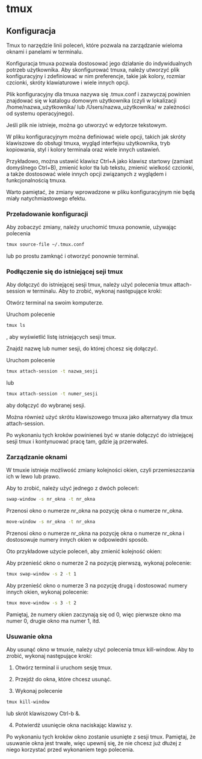 # tmux

## Konfiguracja

Tmux to narzędzie linii poleceń, które pozwala na zarządzanie wieloma oknami i panelami w terminalu.

Konfiguracja tmuxa pozwala dostosować jego działanie do indywidualnych potrzeb użytkownika.
Aby skonfigurować tmuxa, należy utworzyć plik konfiguracyjny i zdefiniować w nim preferencje, takie jak kolory, rozmiar czcionki, skróty klawiaturowe i wiele innych opcji.

Plik konfiguracyjny dla tmuxa nazywa się .tmux.conf i zazwyczaj powinien znajdować się w katalogu domowym użytkownika (czyli w lokalizacji /home/nazwa_użytkownika/ lub /Users/nazwa_użytkownika/ w zależności od systemu operacyjnego).

Jeśli plik nie istnieje, można go utworzyć w edytorze tekstowym.

W pliku konfiguracyjnym można definiować wiele opcji, takich jak skróty klawiszowe do obsługi tmuxa, wygląd interfejsu użytkownika, tryb kopiowania, styl i kolory terminala oraz wiele innych ustawień.

Przykładowo, można ustawić klawisz Ctrl+A jako klawisz startowy (zamiast domyślnego Ctrl+B), zmienić kolor tła lub tekstu, zmienić wielkość czcionki, a także dostosować wiele innych opcji związanych z wyglądem i funkcjonalnością tmuxa.

Warto pamiętać, że zmiany wprowadzone w pliku konfiguracyjnym nie będą miały natychmiastowego efektu.

### Przeładowanie konfiguracji
 
Aby zobaczyć zmiany, należy uruchomić tmuxa ponownie, używając polecenia 

```bash
tmux source-file ~/.tmux.conf
```

lub po prostu zamknąć i otworzyć ponownie terminal.

### Podłączenie się do istniejącej seji tmux

Aby dołączyć do istniejącej sesji tmux, należy użyć polecenia tmux attach-session w terminalu. Aby to zrobić, wykonaj następujące kroki:

Otwórz terminal na swoim komputerze.

Uruchom polecenie 
```bash
tmux ls
````
, aby wyświetlić listę istniejących sesji tmux.

Znajdź nazwę lub numer sesji, do której chcesz się dołączyć.

Uruchom polecenie 

```bash
tmux attach-session -t nazwa_sesji
``` 
lub 

```bash
tmux attach-session -t numer_sesji
```

aby dołączyć do wybranej sesji.

Można również użyć skrótu klawiszowego tmuxa jako alternatywy dla tmux attach-session.

Po wykonaniu tych kroków powinieneś być w stanie dołączyć do istniejącej sesji tmux i kontynuować pracę tam, gdzie ją przerwałeś.

### Zarządzanie oknami

W tmuxie istnieje możliwość zmiany kolejności okien, czyli przemieszczania ich w lewo lub prawo.

Aby to zrobić, należy użyć jednego z dwóch poleceń:

```bash
swap-window -s nr_okna -t nr_okna
```
Przenosi okno o numerze nr_okna na pozycję okna o numerze nr_okna.

```bash
move-window -s nr_okna -t nr_okna
``` 
Przenosi okno o numerze nr_okna na pozycję okna o numerze nr_okna i dostosowuje numery innych okien w odpowiedni sposób.

Oto przykładowe użycie poleceń, aby zmienić kolejność okien:

Aby przenieść okno o numerze 2 na pozycję pierwszą, wykonaj polecenie: 
```bash
tmux swap-window -s 2 -t 1
```

Aby przenieść okno o numerze 3 na pozycję drugą i dostosować numery innych okien, wykonaj polecenie:
```bash
tmux move-window -s 3 -t 2
```

Pamiętaj, że numery okien zaczynają się od 0, więc pierwsze okno ma numer 0, drugie okno ma numer 1, itd.


### Usuwanie okna

Aby usunąć okno w tmuxie, należy użyć polecenia tmux kill-window. Aby to zrobić, wykonaj następujące kroki:

1. Otwórz terminal ii uruchom sesję tmux.

2. Przejdź do okna, które chcesz usunąć.

3. Wykonaj polecenie 

```bash
tmux kill-window
```
 lub skrót klawiszowy Ctrl-b &.

4. Potwierdź usunięcie okna naciskając klawisz y.

Po wykonaniu tych kroków okno zostanie usunięte z sesji tmux. Pamiętaj, że usuwanie okna jest trwałe, więc upewnij się, że nie chcesz już dłużej z niego korzystać przed wykonaniem tego polecenia.


